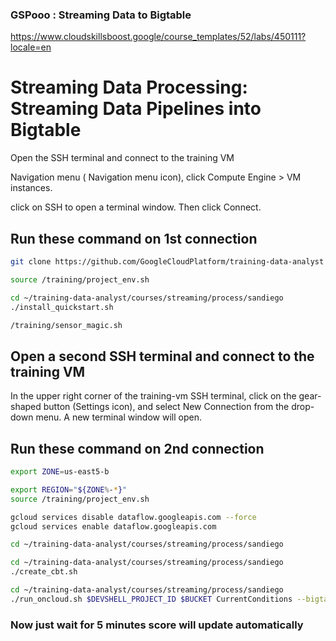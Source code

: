 ### GSPooo :  Streaming Data to Bigtable 

https://www.cloudskillsboost.google/course_templates/52/labs/450111?locale=en

# Streaming Data Processing: Streaming Data Pipelines into Bigtable


Open the SSH terminal and connect to the training VM

Navigation menu ( Navigation menu icon), click Compute Engine > VM instances.

 click on SSH to open a terminal window. Then click Connect.
## 

## Run these command on 1st connection

```bash
git clone https://github.com/GoogleCloudPlatform/training-data-analyst

source /training/project_env.sh

cd ~/training-data-analyst/courses/streaming/process/sandiego
./install_quickstart.sh

/training/sensor_magic.sh
```


## Open a second SSH terminal and connect to the training VM

In the upper right corner of the training-vm SSH terminal, click on the gear-shaped button (Settings icon), and select New Connection from the drop-down menu. A new terminal window will open.


## Run these command on 2nd  connection

```bash
export ZONE=us-east5-b
```


```bash
export REGION="${ZONE%-*}"
source /training/project_env.sh

gcloud services disable dataflow.googleapis.com --force
gcloud services enable dataflow.googleapis.com

cd ~/training-data-analyst/courses/streaming/process/sandiego

cd ~/training-data-analyst/courses/streaming/process/sandiego
./create_cbt.sh

cd ~/training-data-analyst/courses/streaming/process/sandiego
./run_oncloud.sh $DEVSHELL_PROJECT_ID $BUCKET CurrentConditions --bigtable
```



### Now just wait for 5 minutes score will update automatically
